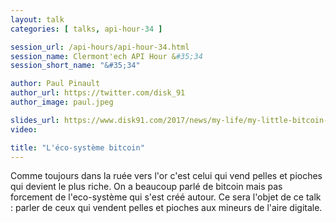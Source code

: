 ```yaml
---
layout: talk
categories: [ talks, api-hour-34 ]

session_url: /api-hours/api-hour-34.html
session_name: Clermont'ech API Hour &#35;34
session_short_name: "&#35;34"

author: Paul Pinault
author_url: https://twitter.com/disk_91
author_image: paul.jpeg

slides_url: https://www.disk91.com/2017/news/my-life/my-little-bitcoin-investment-mining-experience/
video: 

title: "L'éco-système bitcoin"
---
```


Comme toujours dans la ruée vers l'or c'est celui qui vend pelles et pioches qui devient le plus riche. On a beaucoup parlé de bitcoin mais pas forcement de l'eco-système qui s'est créé autour. Ce sera l'objet de ce talk : parler de ceux qui vendent pelles et pioches aux mineurs de l'aire digitale.
